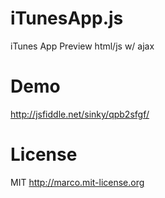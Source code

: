 # iTunesApp.js
iTunes App Preview html/js w/ ajax

# Demo
http://jsfiddle.net/sinky/qpb2sfgf/

# License
MIT http://marco.mit-license.org
